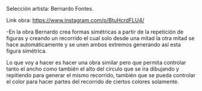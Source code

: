Selección artista: Bernardo Fontes.

Link obra: <https://www.instagram.com/p/BtuHcrdFLU4/>

-En la obra Bernardo crea formas simétricas a partir de la repetición de figuras y creando un recorrido el cual solo desde una mitad la otra mitad se hace automáticamente y se unen ambos extremos generando así esta figura simétrica.

Lo que voy a hacer es hacer una obra similar pero que permita controlar tanto el ancho como también el alto del circulo que se ira dibujando y repitiendo para generar el mismo recorrido, también que se pueda controlar el color para hacer partes del recorrido de ciertos colores solamente.